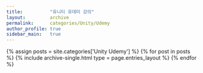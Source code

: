 ```yaml
---
title:          "유니티 유데미 강의"
layout:         archive
permalink:      categories/Unity/Udemy
author_profile: true
sidebar_main:   true
---
```


{% assign posts = site.categories['Unity Udemy'] %}
{% for post in posts %} {% include archive-single.html type = page.entries_layout %} {% endfor %}